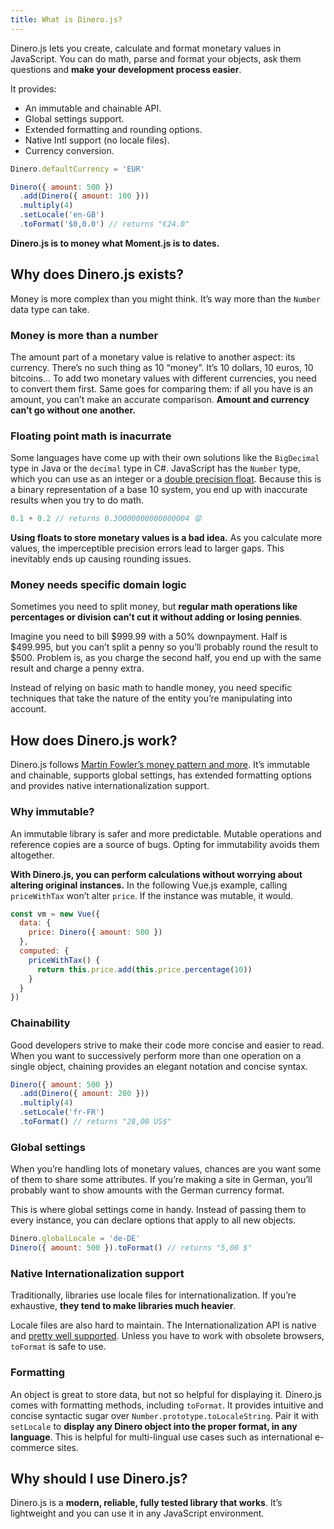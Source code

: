 ```yaml
---
title: What is Dinero.js?
---
```


Dinero.js lets you create, calculate and format monetary values in JavaScript.
You can do math, parse and format your objects, ask them questions and **make
your development process easier**.

It provides:

- An immutable and chainable API.
- Global settings support.
- Extended formatting and rounding options.
- Native Intl support (no locale files).
- Currency conversion.

```js
Dinero.defaultCurrency = 'EUR'

Dinero({ amount: 500 })
  .add(Dinero({ amount: 100 }))
  .multiply(4)
  .setLocale('en-GB')
  .toFormat('$0,0.0') // returns "€24.0"
```

**Dinero.js is to money what Moment.js is to dates.**

## Why does Dinero.js exists?

Money is more complex than you might think. It’s way more than the `Number` data
type can take.

### Money is more than a number

The amount part of a monetary value is relative to another aspect: its currency.
There’s no such thing as 10 “money”. It’s 10 dollars, 10 euros, 10 bitcoins… To
add two monetary values with different currencies, you need to convert them
first. Same goes for comparing them: if all you have is an amount, you can’t
make an accurate comparison. **Amount and currency can’t go without one
another.**

### Floating point math is inacurrate

Some languages have come up with their own solutions like the `BigDecimal` type
in Java or the `decimal` type in C#. JavaScript has the `Number` type, which you
can use as an integer or a [double precision float][wiki:ieee754]. Because this
is a binary representation of a base 10 system, you end up with inaccurate
results when you try to do math.

```js
0.1 + 0.2 // returns 0.30000000000000004 😧
```

**Using floats to store monetary values is a bad idea.** As you calculate more
values, the imperceptible precision errors lead to larger gaps. This inevitably
ends up causing rounding issues.

### Money needs specific domain logic

Sometimes you need to split money, but **regular math operations like
percentages or division can’t cut it without adding or losing pennies**.

Imagine you need to bill $999.99 with a 50% downpayment. Half is $499.995, but
you can’t split a penny so you’ll probably round the result to \$500. Problem
is, as you charge the second half, you end up with the same result and charge a
penny extra.

Instead of relying on basic math to handle money, you need specific techniques
that take the nature of the entity you’re manipulating into account.

## How does Dinero.js work?

Dinero.js follows [Martin Fowler’s money pattern and
more][martinfowler:eaa:money]. It’s immutable and chainable, supports global
settings, has extended formatting options and provides native
internationalization support.

### Why immutable?

An immutable library is safer and more predictable. Mutable operations and
reference copies are a source of bugs. Opting for immutability avoids them
altogether.

**With Dinero.js, you can perform calculations without worrying about altering
original instances.** In the following Vue.js example, calling `priceWithTax`
won’t alter `price`. If the instance was mutable, it would.

```js
const vm = new Vue({
  data: {
    price: Dinero({ amount: 500 })
  },
  computed: {
    priceWithTax() {
      return this.price.add(this.price.percentage(10))
    }
  }
})
```

### Chainability

Good developers strive to make their code more concise and easier to read. When
you want to successively perform more than one operation on a single object,
chaining provides an elegant notation and concise syntax.

```js
Dinero({ amount: 500 })
  .add(Dinero({ amount: 200 }))
  .multiply(4)
  .setLocale('fr-FR')
  .toFormat() // returns "28,00 US$"
```

### Global settings

When you’re handling lots of monetary values, chances are you want some of them
to share some attributes. If you’re making a site in German, you’ll probably
want to show amounts with the German currency format.

This is where global settings come in handy. Instead of passing them to every
instance, you can declare options that apply to all new objects.

```js
Dinero.globalLocale = 'de-DE'
Dinero({ amount: 500 }).toFormat() // returns "5,00 $"
```

### Native Internationalization support

Traditionally, libraries use locale files for internationalization. If you’re
exhaustive, **they tend to make libraries much heavier**.

Locale files are also hard to maintain. The Internationalization API is native
and [pretty well supported][caniuse:intl]. Unless you have to work with obsolete
browsers, `toFormat` is safe to use.

### Formatting

An object is great to store data, but not so helpful for displaying it.
Dinero.js comes with formatting methods, including `toFormat`. It provides
intuitive and concise syntactic sugar over `Number.prototype.toLocaleString`.
Pair it with `setLocale` to **display any Dinero object into the proper format,
in any language**. This is helpful for multi-lingual use cases such as
international e-commerce sites.

## Why should I use Dinero.js?

Dinero.js is a **modern, reliable, fully tested library that works**. It’s
lightweight and you can use it in any JavaScript environment.

[wiki:ieee754]: https://en.wikipedia.org/wiki/IEEE_754
[martinfowler:eaa:money]: https://martinfowler.com/eaaCatalog/money.html
[caniuse:intl]: https://caniuse.com/#feat=internationalization
